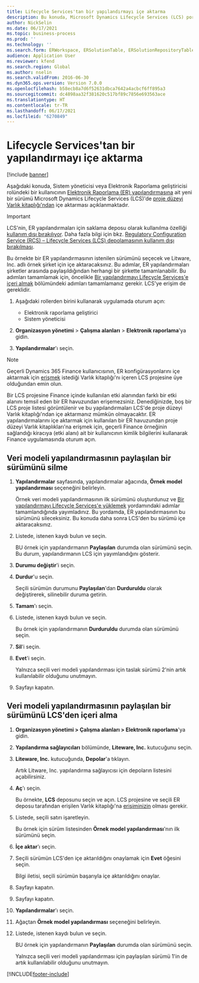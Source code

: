 ```yaml
---
title: Lifecycle Services'tan bir yapılandırmayı içe aktarma
description: Bu konuda, Microsoft Dynamics Lifecycle Services (LCS) portalından Elektronik raporlama (ER) yapılandırmasının yeni sürümünün nasıl içeri aktarılacağı açıklanmaktadır.
author: NickSelin
ms.date: 06/17/2021
ms.topic: business-process
ms.prod: ''
ms.technology: ''
ms.search.form: ERWorkspace, ERSolutionTable, ERSolutionRepositoryTable, ERSolutionImport
audience: Application User
ms.reviewer: kfend
ms.search.region: Global
ms.author: nselin
ms.search.validFrom: 2016-06-30
ms.dyn365.ops.version: Version 7.0.0
ms.openlocfilehash: b58ecb8a7d6f52631dbca7642a4acbcf6ff895a3
ms.sourcegitcommit: dc4898aa32f381620c517bf89c7856e693563ace
ms.translationtype: HT
ms.contentlocale: tr-TR
ms.lasthandoff: 06/17/2021
ms.locfileid: "6270849"
---
```

# <a name="import-a-configuration-from-lifecycle-services"></a>Lifecycle Services'tan bir yapılandırmayı içe aktarma

[!include [banner](../../includes/banner.md)]

Aşağıdaki konuda, Sistem yöneticisi veya Elektronik Raporlama geliştiricisi rolündeki bir kullanıcının [Elektronik Raporlama (ER) yapılandırmasına](../general-electronic-reporting.md#Configuration) ait yeni bir sürümü Microsoft Dynamics Lifecycle Services (LCS)'de [proje düzeyi Varlık kitaplığı'ndan](../../lifecycle-services/asset-library.md) içe aktarması açıklanmaktadır.

> [!IMPORTANT]
> LCS'nin, ER yapılandırmaları için saklama deposu olarak kullanılma özelliği [kullanım dışı bırakılıyor](../../../../finance/get-started/removed-deprecated-features-finance.md#features-removed-or-deprecated-in-the-finance-10017-release). Daha fazla bilgi için bkz. [Regulatory Configuration Service (RCS) – Lifecycle Services (LCS) depolamasının kullanım dışı bırakılması](../../../../finance/localizations/rcs-lcs-repo-dep-faq.md).

Bu örnekte bir ER yapılandırmasının istenilen sürümünü seçecek ve Litware, Inc. adlı örnek şirket için içe aktaracaksınız. Bu adımlar, ER yapılandırmaları şirketler arasında paylaşıldığından herhangi bir şirkette tamamlanabilir. Bu adımları tamamlamak için, öncelikle [Bir yapılandırmayı Lifecycle Services'e içeri almak](er-upload-configuration-into-lifecycle-services.md) bölümündeki adımları tamamlamanız gerekir. LCS'ye erişim de gereklidir.

1. Aşağıdaki rollerden birini kullanarak uygulamada oturum açın:

    - Elektronik raporlama geliştirici
    - Sistem yöneticisi

2. **Organizasyon yönetimi** \> **Çalışma alanları** \> **Elektronik raporlama**'ya gidin.
3. **Yapılandırmalar**'ı seçin.

<a name="accessconditions"></a>
> [!NOTE]
> Geçerli Dynamics 365 Finance kullanıcısının, ER konfigürasyonlarını içe aktarmak için [erişmek](../../lifecycle-services/asset-library.md#asset-library-support) istediği Varlık kitaplığı'nı içeren LCS projesine üye olduğundan emin olun.
>
> Bir LCS projesine Finance içinde kullanılan etki alanından farklı bir etki alanını temsil eden bir ER havuzundan erişemezsiniz. Denediğinizde, boş bir LCS proje listesi görüntülenir ve bu yapılandırmaları LCS'de proje düzeyi Varlık kitaplığı'ndan içe aktarmanız mümkün olmayacaktır. ER yapılandırmalarını içe aktarmak için kullanılan bir ER havuzundan proje düzeyi Varlık kitaplıkları'na erişmek için, geçerli Finance örneğinin sağlandığı kiracıya (etki alanı) ait bir kullanıcının kimlik bilgilerini kullanarak Finance uygulamasında oturum açın.

## <a name="delete-a-shared-version-of-a-data-model-configuration"></a>Veri modeli yapılandırmasının paylaşılan bir sürümünü silme

1. **Yapılandırmalar** sayfasında, yapılandırmalar ağacında, **Örnek model yapılandırması** seçeneğini belirleyin.

    Örnek veri modeli yapılandırmasının ilk sürümünü oluşturdunuz ve [Bir yapılandırmayı Lifecycle Services'e yüklemek](er-upload-configuration-into-lifecycle-services.md) yordamındaki adımlar tamamlandığında yayımladınız. Bu yordamda, ER yapılandırmasının bu sürümünü sileceksiniz. Bu konuda daha sonra LCS'den bu sürümü içe aktaracaksınız.

2. Listede, istenen kaydı bulun ve seçin.

    BU örnek için yapılandırmanın **Paylaşılan** durumda olan sürümünü seçin. Bu durum, yapılandırmanın LCS için yayımlandığını gösterir.

3. **Durumu değiştir**'i seçin.
4. **Durdur**'u seçin.

    Seçili sürümün durumunu **Paylaşılan**'dan **Durduruldu** olarak değiştirerek, silinebilir duruma getirin.

5. **Tamam**'ı seçin.
6. Listede, istenen kaydı bulun ve seçin.

    Bu örnek için yapılandırmanın **Durduruldu** durumda olan sürümünü seçin.

7. **Sil**'i seçin.
8. **Evet**'i seçin.

    Yalnızca seçili veri modeli yapılandırması için taslak sürümü 2'nin artık kullanılabilir olduğunu unutmayın.

9. Sayfayı kapatın.

## <a name="import-a-shared-version-of-a-data-model-configuration-from-lcs"></a>Veri modeli yapılandırmasının paylaşılan bir sürümünü LCS'den içeri alma

1. **Organizasyon yönetimi \> Çalışma alanları \> Elektronik raporlama**'ya gidin.

2. **Yapılandırma sağlayıcıları** bölümünde, **Liteware, Inc.** kutucuğunu seçin.

3. **Liteware, Inc.** kutucuğunda, **Depolar**'a tıklayın.

    Artık Litware, Inc. yapılandırma sağlayıcısı için depoların listesini açabilirsiniz.

4. **Aç**'ı seçin.

    Bu örnekte, **LCS** deposunu seçin ve açın. LCS projesine ve seçili ER deposu tarafından erişilen Varlık kitaplığı'na [erişiminizin](#accessconditions) olması gerekir.

5. Listede, seçili satırı işaretleyin.

    Bu örnek için sürüm listesinden **Örnek model yapılandırması**'nın ilk sürümünü seçin.

6. **İçe aktar**'ı seçin.
7. Seçili sürümün LCS'den içe aktarıldığını onaylamak için **Evet** öğesini seçin.

    Bilgi iletisi, seçili sürümün başarıyla içe aktarıldığını onaylar.

8. Sayfayı kapatın.
9. Sayfayı kapatın.
10. **Yapılandırmalar**'ı seçin.
11. Ağaçtan **Örnek model yapılandırması** seçeneğini belirleyin.
12. Listede, istenen kaydı bulun ve seçin.

    BU örnek için yapılandırmanın **Paylaşılan** durumda olan sürümünü seçin.

    Yalnızca seçili veri modeli yapılandırması için paylaşılan sürümü 1'in de artık kullanılabilir olduğunu unutmayın.


[!INCLUDE[footer-include](../../../../includes/footer-banner.md)]
